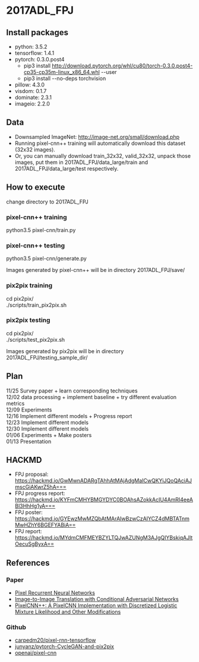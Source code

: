 # 2017ADL_FPJ
## Install packages
- python: 3.5.2  
- tensorflow: 1.4.1  
- pytorch: 0.3.0.post4
  - pip3 install http://download.pytorch.org/whl/cu80/torch-0.3.0.post4-cp35-cp35m-linux_x86_64.whl --user
  - pip3 install --no-deps torchvision
- pillow: 4.3.0
- visdom: 0.1.7
- dominate: 2.3.1
- imageio: 2.2.0

## Data
- Downsampled ImageNet: http://image-net.org/small/download.php
- Running pixel-cnn++ training will automatically download this dataset (32x32 images).
- Or, you can manually download train_32x32, valid_32x32, unpack those images, put them in 2017ADL_FPJ/data_large/train and 2017ADL_FPJ/data_large/test respectively.

## How to execute

change directory to 2017ADL_FPJ

### pixel-cnn++ training
python3.5 pixel-cnn/train.py
### pixel-cnn++ testing
python3.5 pixel-cnn/generate.py

Images generated by pixel-cnn++ will be in directory 2017ADL_FPJ/save/

### pix2pix training
cd pix2pix/  
./scripts/train_pix2pix.sh  

### pix2pix testing
cd pix2pix/  
./scripts/test_pix2pix.sh  

Images generated by pix2pix will be in directory 2017ADL_FPJ/testing_sample_dir/

## Plan
11/25 Survey paper + learn corresponding techniques  
12/02 data processing + implement baseline + try different evaluation metrics  
12/09 Experiments  
12/16 Implement different models + Progress report  
12/23 Implement different models  
12/30 Implement different models  
01/06 Experiments + Make posters  
01/13 Presentation  

## HACKMD
- FPJ proposal: https://hackmd.io/GwMwnADARgTAhhAtMAjAdgMaICwQKYiJQoQAciAJmscGiAKwrZ5hA===  
- FPJ progress report: https://hackmd.io/KYFmCMHYBMGYDYC0BOAhsAZokkAcIU4AmRI4eeABl3HhHg1yA===  
- FPJ poster: https://hackmd.io/GYEwzMwMZQbAtMArAIwBzwCzAIYCZ4dMBTATnmMwHZhY6BGEFYABiA==
- FPJ report: https://hackmd.io/MYdmCMFMEYBZYLTQJwAZUNgM3AJgQIYBskiqAJltOecuSgByxA==

## References
### Paper   
- [Pixel Recurrent Neural Networks](https://arxiv.org/pdf/1601.06759.pdf)  
- [Image-to-Image Translation with Conditional Adversarial Networks](https://arxiv.org/pdf/1611.07004v1.pdf)  
- [PixelCNN++: A PixelCNN Implementation with Discretized Logistic Mixture Likelihood and Other Modifications](https://arxiv.org/pdf/1701.05517.pdf)
### Github  
- [carpedm20/pixel-rnn-tensorflow](https://github.com/carpedm20/pixel-rnn-tensorflow)  
- [junyanz/pytorch-CycleGAN-and-pix2pix](https://github.com/junyanz/pytorch-CycleGAN-and-pix2pix)  
- [openai/pixel-cnn](https://github.com/openai/pixel-cnn)
